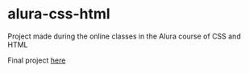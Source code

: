 # alura-css-html

Project made during the online classes in the Alura course of CSS and HTML

Final project [here](https://bpcampos.github.io/alura-css-html/)
